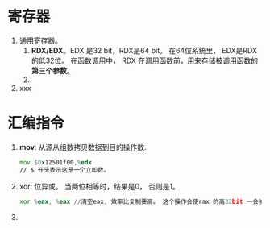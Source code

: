 
# 寄存器

1. 通用寄存器。
	1. **RDX/EDX**。EDX 是32 bit，RDX是64 bit。 在64位系统里， EDX是RDX的低32位。
	    在函数调用中， RDX 在调用函数前，用来存储被调用函数的**第三个参数**。
	3. 
2. xxx

# 汇编指令
1. **mov**: 从源从组数拷贝数据到目的操作数.
	```asm
	mov $0x12501f00,%edx
	// $ 开头表示这是一个立即数。
	
	```
2. xor: 位异或。 当两位相等时，结果是0， 否则是1。
	```asm
	xor %eax, %eax //清空eax, 效率比复制要高。 这个操作会使rax 的高32bit 一会被清零。
	```
4. 
<!--stackedit_data:
eyJoaXN0b3J5IjpbOTg2NjA5Mzk1LC05MzYxMzE3NTYsLTI3MD
QzMTU5MCwtMTU4MTQ5ODc5MSw3MzA5OTgxMTZdfQ==
-->